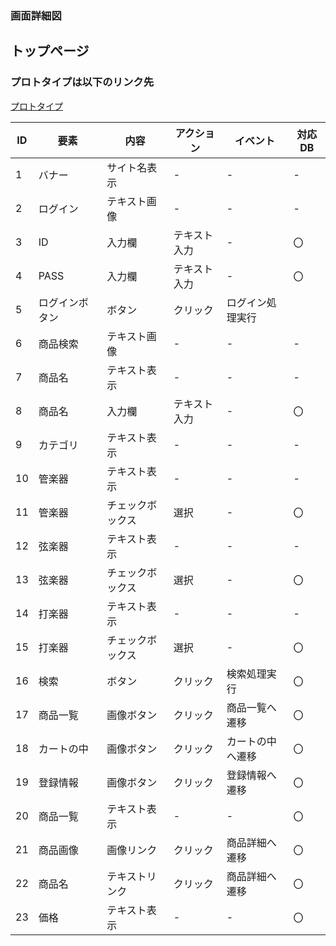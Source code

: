 ### 画面詳細図
## トップページ
### プロトタイプは以下のリンク先
[プロトタイプ](https://www.figma.com/file/v3HzYTjM06zXu9j2qiYaxw/Untitled?node-id=0%3A1)


| ID | 要素 | 内容 | アクション | イベント | 対応DB |
|----|------|------|-----------|----------|--------|
|1   |バナー|サイト名表示|-     |-         |-       |
|2   |ログイン|テキスト画像|-   |-         |-       |
|3   |ID　　|入力欄|テキスト入力|-         |〇|
|4   |PASS　|入力欄|テキスト入力|-         |〇|
|5   |ログインボタン|ボタン|クリック|ログイン処理実行||
|6   |商品検索|テキスト画像|-   |-         |-       |
|7   |商品名  |テキスト表示|-   |-         |-       |
|8   |商品名  |入力欄|テキスト入力|-       |〇|
|9   |カテゴリ|テキスト表示|-    |-        |-       |
|10  |管楽器 |テキスト表示|-    |-         |-       |
|11  |管楽器 |チェックボックス|選択|-       |〇|
|12  |弦楽器 |テキスト表示|-    |-          |-       |
|13  |弦楽器 |チェックボックス|選択|-       |〇|
|14  |打楽器 |テキスト表示|-    |-          |-       |
|15  |打楽器 |チェックボックス|選択|-       |〇|
|16  |検索   |ボタン|クリック    |検索処理実行|〇|
|17  |商品一覧|画像ボタン|クリック|商品一覧へ遷移|〇|
|18  |カートの中|画像ボタン|クリック|カートの中へ遷移|〇|
|19  |登録情報|画像ボタン|クリック|登録情報へ遷移|〇|
|20  |商品一覧|テキスト表示|-    |-         |〇|
|21  |商品画像|画像リンク|クリック|商品詳細へ遷移|〇|
|22  |商品名 |テキストリンク|クリック|商品詳細へ遷移|〇|
|23  |価格   |テキスト表示|-      |-         |〇|
